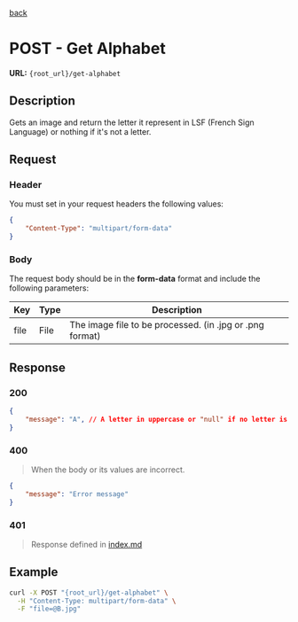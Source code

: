 [back](../../index.md)
# POST - Get Alphabet
**URL:** `{root_url}/get-alphabet`

## Description

Gets an image and return the letter it represent in LSF (French Sign Language) or nothing if it's not a letter.

## Request

### Header
You must set in your request headers the following values:

```json
{
    "Content-Type": "multipart/form-data"
}
```

### Body
The request body should be in the **form-data** format and include the following parameters:

| Key  | Type   | Description                                              |
|------|--------|----------------------------------------------------------|
| file | File   | The image file to be processed. (in .jpg or .png format) |

## Response
### 200
```json
{
    "message": "A", // A letter in uppercase or "null" if no letter is recognized.
}
```
### 400
> When the body or its values are incorrect.
```json
{
    "message": "Error message"
}
```
### 401
> Response defined in [index.md](../../index.md)

## Example
```sh
curl -X POST "{root_url}/get-alphabet" \
  -H "Content-Type: multipart/form-data" \
  -F "file=@B.jpg"
```
